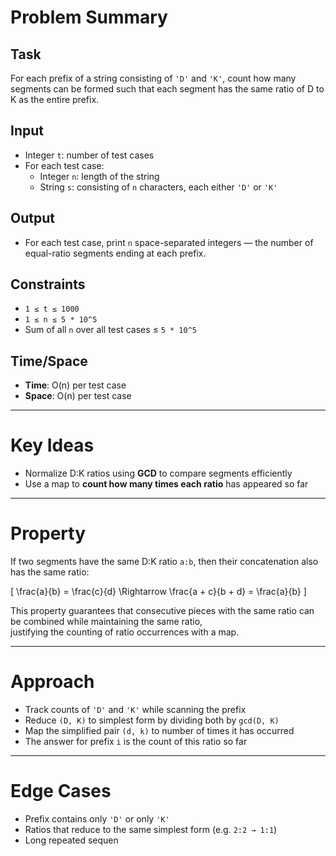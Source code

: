 # Problem Summary

## Task  
For each prefix of a string consisting of `'D'` and `'K'`, count how many segments can be formed such that each segment has the same ratio of D to K as the entire prefix.

## Input
- Integer `t`: number of test cases  
- For each test case:  
  - Integer `n`: length of the string  
  - String `s`: consisting of `n` characters, each either `'D'` or `'K'`

## Output
- For each test case, print `n` space-separated integers — the number of equal-ratio segments ending at each prefix.

## Constraints
- `1 ≤ t ≤ 1000`  
- `1 ≤ n ≤ 5 * 10^5`  
- Sum of all `n` over all test cases ≤ `5 * 10^5`

## Time/Space
- **Time**: O(n) per test case  
- **Space**: O(n) per test case

---

# Key Ideas
- Normalize D:K ratios using **GCD** to compare segments efficiently  
- Use a map to **count how many times each ratio** has appeared so far

---

# Property

If two segments have the same D:K ratio `a:b`, then their concatenation also has the same ratio:

\[
\frac{a}{b} = \frac{c}{d} \Rightarrow \frac{a + c}{b + d} = \frac{a}{b}
\]

This property guarantees that consecutive pieces with the same ratio can be combined while maintaining the same ratio,  
justifying the counting of ratio occurrences with a map.

---

# Approach

- Track counts of `'D'` and `'K'` while scanning the prefix  
- Reduce `(D, K)` to simplest form by dividing both by `gcd(D, K)`  
- Map the simplified pair `(d, k)` to number of times it has occurred  
- The answer for prefix `i` is the count of this ratio so far

---

# Edge Cases
- Prefix contains only `'D'` or only `'K'`  
- Ratios that reduce to the same simplest form (e.g. `2:2 → 1:1`)  
- Long repeated sequen
